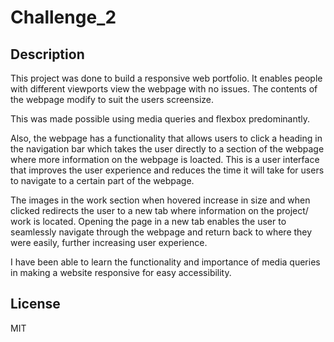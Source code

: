 # Challenge_2

## Description

This project was done to build a responsive web portfolio. It enables people with different viewports view the webpage with no issues. The contents of the webpage modify to suit the users screensize.

This was made possible using media queries and flexbox predominantly.

Also, the webpage has a functionality that allows users to click a heading in the navigation bar which takes the user directly to a section of the webpage where more information on the webpage is loacted. This is a user interface that improves the user experience and reduces the time it will take for users to navigate to a certain part of the webpage.

The images in the work section when hovered increase in size and when clicked redirects the user to a new tab where information on the project/ work is located. Opening the page in a new tab enables the user to seamlessly navigate through the webpage and return back to where they were easily, further increasing user experience.

I have been able to learn the functionality and importance of media queries in making a website responsive for easy accessibility.

## License
MIT